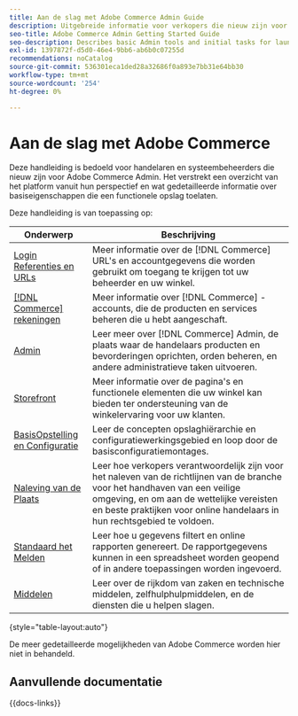 ```yaml
---
title: Aan de slag met Adobe Commerce Admin Guide
description: Uitgebreide informatie voor verkopers die nieuw zijn voor de Admin van Adobe Commerce.
seo-title: Adobe Commerce Admin Getting Started Guide
seo-description: Describes basic Admin tools and initial tasks for launching an Adobe Commerce or Magento Open Source store.
exl-id: 1397872f-d5d0-46e4-9bb6-ab6b0c07255d
recommendations: noCatalog
source-git-commit: 536301eca1ded28a32686f0a893e7bb31e64bb30
workflow-type: tm+mt
source-wordcount: '254'
ht-degree: 0%

---
```


# Aan de slag met Adobe Commerce

Deze handleiding is bedoeld voor handelaren en systeembeheerders die nieuw zijn voor Adobe Commerce Admin. Het verstrekt een overzicht van het platform vanuit hun perspectief en wat gedetailleerde informatie over basiseigenschappen die een functionele opslag toelaten.

Deze handleiding is van toepassing op:

| Onderwerp | Beschrijving |
| ------- | ----------- |
| [ Login Referenties en URLs ](login-urls.md) | Meer informatie over de [!DNL Commerce] URL&#39;s en accountgegevens die worden gebruikt om toegang te krijgen tot uw beheerder en uw winkel. |
| [[!DNL Commerce]  rekeningen ](commerce-account-create.md) | Meer informatie over [!DNL Commerce] -accounts, die de producten en services beheren die u hebt aangeschaft. |
| [ Admin ](admin.md) | Leer meer over [!DNL Commerce] Admin, de plaats waar de handelaars producten en bevorderingen oprichten, orden beheren, en andere administratieve taken uitvoeren. |
| [ Storefront ](storefront.md) | Meer informatie over de pagina&#39;s en functionele elementen die uw winkel kan bieden ter ondersteuning van de winkelervaring voor uw klanten. |
| [ BasisOpstelling en Configuratie ](websites-stores-views.md) | Leer de concepten opslaghiërarchie en configuratiewerkingsgebied en loop door de basisconfiguratiemontages. |
| [ Naleving van de Plaats ](privacy-policy.md) | Leer hoe verkopers verantwoordelijk zijn voor het naleven van de richtlijnen van de branche voor het handhaven van een veilige omgeving, en om aan de wettelijke vereisten en beste praktijken voor online handelaars in hun rechtsgebied te voldoen. |
| [ Standaard het Melden ](reports-menu.md) | Leer hoe u gegevens filtert en online rapporten genereert. De rapportgegevens kunnen in een spreadsheet worden geopend of in andere toepassingen worden ingevoerd. |
| [ Middelen ](resources.md) | Leer over de rijkdom van zaken en technische middelen, zelfhulphulpmiddelen, en de diensten die u helpen slagen. |

{style="table-layout:auto"}

De meer gedetailleerde mogelijkheden van Adobe Commerce worden hier niet in behandeld.

## Aanvullende documentatie

{{docs-links}}
